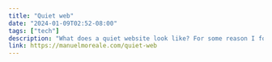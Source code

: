 ```yaml
---
title: "Quiet web"
date: "2024-01-09T02:52-08:00"
tags: ["tech"]
description: "What does a quiet website look like? For some reason I found myself asking this question repeatedly lately. A quick search for quiet web on Google …"
link: https://manuelmoreale.com/quiet-web
---
```

